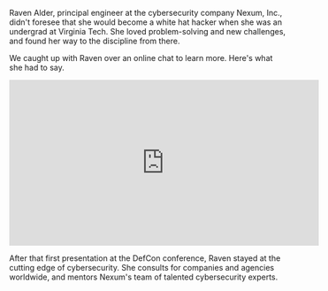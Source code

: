 Raven Alder, principal engineer at the cybersecurity company Nexum, Inc., didn't foresee that she would become a white hat hacker when she was an undergrad at Virginia Tech. She loved problem-solving and new challenges, and found her way to the discipline from there.  

We caught up with Raven over an online chat to learn more.  Here's what she had to say. 

<iframe width="560" height="300" src="https://www.youtube.com/embed/z94nkRJWRC0" frameborder="0" allowfullscreen></iframe>


After that first presentation at the DefCon conference, Raven stayed at the cutting edge of cybersecurity. She consults for companies and agencies worldwide, and mentors Nexum's team of talented cybersecurity experts.